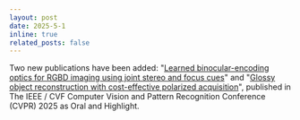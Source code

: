 ```yaml
---
layout: post
date: 2025-5-1
inline: true
related_posts: false
---
```

Two new publications have been added: "[Learned binocular-encoding optics for RGBD imaging using joint stereo and focus cues](https://liangxunou.github.io/25liulearned/)" and "[Glossy object reconstruction with cost-effective polarized acquisition](https://bojianwu.github.io/projects/NePR/index.html)", published in The IEEE / CVF Computer Vision and Pattern Recognition Conference (CVPR) 2025 as Oral and Highlight.

